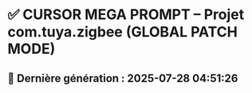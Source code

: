 # ✅ CURSOR MEGA PROMPT – Projet com.tuya.zigbee (GLOBAL PATCH MODE)

## 📅 Dernière génération : 2025-07-28 04:51:26

